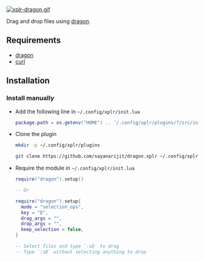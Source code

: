 [![xplr-dragon.gif](https://s6.gifyu.com/images/xplr-dragon.gif)](https://gifyu.com/image/A8N1)

Drag and drop files using [dragon](https://github.com/mwh/dragon).


Requirements
------------

- [dragon](https://github.com/mwh/dragon)
- [curl](https://github.com/curl/curl)


Installation
------------

### Install manually

- Add the following line in `~/.config/xplr/init.lua`

  ```lua
  package.path = os.getenv("HOME") .. '/.config/xplr/plugins/?/src/init.lua'
  ```

- Clone the plugin

  ```bash
  mkdir -p ~/.config/xplr/plugins

  git clone https://github.com/sayanarijit/dragon.xplr ~/.config/xplr/plugins/dragon
  ```

- Require the module in `~/.config/xplr/init.lua`

  ```lua
  require("dragon").setup()
  
  -- Or
  
  require("dragon").setup{
    mode = "selection_ops",
    key = "D",
    drag_args = "",
    drop_args = "",
    keep_selection = false,
  }

  -- Select files and type `:sD` to drag
  -- Type `:sD` without selecting anything to drop
  ```
